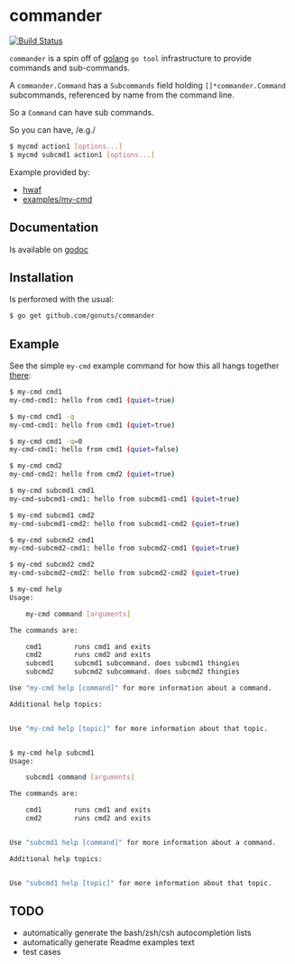commander
============

[![Build Status](https://drone.io/github.com/gonuts/commander/status.png)](https://drone.io/github.com/gonuts/commander/latest)

``commander`` is a spin off of [golang](http://golang.org) ``go tool`` infrastructure to provide commands and sub-commands.

A ``commander.Command`` has a ``Subcommands`` field holding ``[]*commander.Command`` subcommands, referenced by name from the command line.

So a ``Command`` can have sub commands.

So you can have, /e.g./
```sh
$ mycmd action1 [options...]
$ mycmd subcmd1 action1 [options...]
```

Example provided by:
- [hwaf](https://github.com/hwaf/hwaf)
- [examples/my-cmd](examples/my-cmd)

## Documentation
Is available on [godoc](http://godoc.org/github.com/gonuts/commander)

## Installation
Is performed with the usual:
```sh
$ go get github.com/gonuts/commander
```

## Example

See the simple ``my-cmd`` example command for how this all hangs
together [there](http://github.com/gonuts/commander/blob/master/examples/my-cmd/main.go):

```sh
$ my-cmd cmd1
my-cmd-cmd1: hello from cmd1 (quiet=true)

$ my-cmd cmd1 -q
my-cmd-cmd1: hello from cmd1 (quiet=true)

$ my-cmd cmd1 -q=0
my-cmd-cmd1: hello from cmd1 (quiet=false)

$ my-cmd cmd2
my-cmd-cmd2: hello from cmd2 (quiet=true)

$ my-cmd subcmd1 cmd1
my-cmd-subcmd1-cmd1: hello from subcmd1-cmd1 (quiet=true)

$ my-cmd subcmd1 cmd2
my-cmd-subcmd1-cmd2: hello from subcmd1-cmd2 (quiet=true)

$ my-cmd subcmd2 cmd1
my-cmd-subcmd2-cmd1: hello from subcmd2-cmd1 (quiet=true)

$ my-cmd subcmd2 cmd2
my-cmd-subcmd2-cmd2: hello from subcmd2-cmd2 (quiet=true)

$ my-cmd help
Usage:

	my-cmd command [arguments]

The commands are:

    cmd1        runs cmd1 and exits
    cmd2        runs cmd2 and exits
    subcmd1     subcmd1 subcommand. does subcmd1 thingies
    subcmd2     subcmd2 subcommand. does subcmd2 thingies

Use "my-cmd help [command]" for more information about a command.

Additional help topics:


Use "my-cmd help [topic]" for more information about that topic.


$ my-cmd help subcmd1
Usage:

	subcmd1 command [arguments]

The commands are:

    cmd1        runs cmd1 and exits
    cmd2        runs cmd2 and exits


Use "subcmd1 help [command]" for more information about a command.

Additional help topics:


Use "subcmd1 help [topic]" for more information about that topic.

```


## TODO

- automatically generate the bash/zsh/csh autocompletion lists
- automatically generate Readme examples text
- test cases

